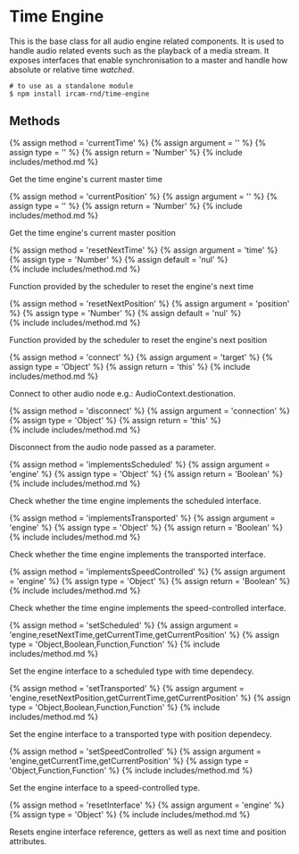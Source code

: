 ---
---

# Time Engine

This is the base class for all audio engine related components. It is used to handle
audio related events such as the playback of a media stream. It exposes interfaces
that enable synchronisation to a master and handle how absolute or relative time
*watched*.

~~~
# to use as a standalone module
$ npm install ircam-rnd/time-engine
~~~

## Methods

{% assign method = 'currentTime' %}
{% assign argument = '' %}
{% assign type = '' %}
{% assign return = 'Number' %}
{% include includes/method.md %}

Get the time engine's current master time

{% assign method = 'currentPosition' %}
{% assign argument = '' %}
{% assign type = '' %}
{% assign return = 'Number' %}
{% include includes/method.md %}

Get the time engine's current master position

{% assign method = 'resetNextTime' %}
{% assign argument = 'time' %}
{% assign type = 'Number' %}
{% assign default = 'nul' %}   
{% include includes/method.md %}

Function provided by the scheduler to reset the engine's next time

{% assign method = 'resetNextPosition' %}
{% assign argument = 'position' %}
{% assign type = 'Number' %}
{% assign default = 'nul' %}   
{% include includes/method.md %}

Function provided by the scheduler to reset the engine's next position

{% assign method = 'connect' %}
{% assign argument = 'target' %}
{% assign type = 'Object' %}
{% assign return = 'this' %}
{% include includes/method.md %}

Connect to other audio node e.g.: AudioContext.destionation.

{% assign method = 'disconnect' %}
{% assign argument = 'connection' %}
{% assign type = 'Object' %}
{% assign return = 'this' %}   
{% include includes/method.md %}

Disconnect from the audio node passed as a parameter.

{% assign method = 'implementsScheduled' %}
{% assign argument = 'engine' %}
{% assign type = 'Object' %}
{% assign return = 'Boolean' %}   
{% include includes/method.md %}

Check whether the time engine implements the scheduled interface.

{% assign method = 'implementsTransported' %}
{% assign argument = 'engine' %}
{% assign type = 'Object' %}
{% assign return = 'Boolean' %}   
{% include includes/method.md %}

Check whether the time engine implements the transported interface.

{% assign method = 'implementsSpeedControlled' %}
{% assign argument = 'engine' %}
{% assign type = 'Object' %}
{% assign return = 'Boolean' %}   
{% include includes/method.md %}

Check whether the time engine implements the speed-controlled interface.

{% assign method = 'setScheduled' %}
{% assign argument = 'engine,resetNextTime,getCurrentTime,getCurrentPosition' %}
{% assign type = 'Object,Boolean,Function,Function' %}
{% include includes/method.md %}

Set the engine interface to a scheduled type with time dependecy.

{% assign method = 'setTransported' %}
{% assign argument = 'engine,resetNextPosition,getCurrentTime,getCurrentPosition' %}
{% assign type = 'Object,Boolean,Function,Function' %}
{% include includes/method.md %}

Set the engine interface to a transported type with position dependecy.

{% assign method = 'setSpeedControlled' %}
{% assign argument = 'engine,getCurrentTime,getCurrentPosition' %}
{% assign type = 'Object,Function,Function' %}
{% include includes/method.md %}

Set the engine interface to a speed-controlled type.

{% assign method = 'resetInterface' %}
{% assign argument = 'engine' %}
{% assign type = 'Object' %}
{% include includes/method.md %}

Resets engine interface reference, getters as well as next time and position attributes.